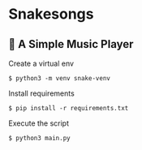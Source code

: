 # Snakesongs
## :musical_note: A Simple Music Player

Create a virtual env

```
$ python3 -m venv snake-venv
```

Install requirements

```
$ pip install -r requirements.txt
```

Execute the script

```
$ python3 main.py
```

